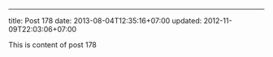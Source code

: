 ---
title: Post 178
date: 2013-08-04T12:35:16+07:00
updated: 2012-11-09T22:03:06+07:00

This is content of post 178